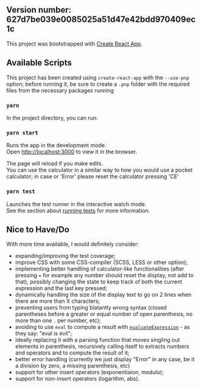 ## Version number: 627d7be039e0085025a51d47e42bdd970409ec1c

This project was bootstrapped with [Create React App](https://github.com/facebook/create-react-app).

## Available Scripts

This project has been created using `create-react-app` with the `--use-pnp` option; before running it, be sure to create a `.pnp` folder with the required files from the necessary packages running

### `yarn`

In the project directory, you can run:

### `yarn start`

Runs the app in the development mode.<br>
Open [http://localhost:3000](http://localhost:3000) to view it in the browser.

The page will reload if you make edits.<br>
You can use the calculator in a similar way to how you would use a pocket calculator; in case or 'Error' please reset the calculator pressing 'CE'

### `yarn test`

Launches the test runner in the interactive watch mode.<br>
See the section about [running tests](https://facebook.github.io/create-react-app/docs/running-tests) for more information.

## Nice to Have/Do

With more time available, I would definitely consider:

- expanding/improving the test coverage;
- improve CSS with some CSS-compiler (SCSS, LESS or other option);
- implementing better handling of calculator-like functionalities (after pressing `=` for example any number should reset the display, not add to that), possibly changing the state to keep track of both the current expression and the last key pressed;
- dynamically handling the size of the display text to go on 2 lines when there are more than X characters;
- preventing users from typing blatantly wrong syntax (closed parentheses before a greater or equal number of open parenthesis, no more than one `.` per number, etc);
- avoiding to use `eval` to compute a result with [`evaluateExpression`](./src/utilities/index.js) - as they say: "eval is evil";
- ideally replacing it with a parsing function that moves singling out elements in parenthesis, recursively calling itself to extracts numbers and operators and to compute the result of it;
- better error handling (currently we just display "Error" in any case, be it a division by zero, a missing parenthesis, etc)
- support for other insert operators (exponentiaion, modulo);
- support for non-insert operators (logarithm, abs).
